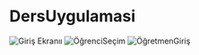# DersUygulamasi
![Giriş Ekranıı](https://user-images.githubusercontent.com/37003658/72996347-9dba0e00-3e0b-11ea-8c77-32d50e9b60e5.png)
![ÖğrenciSeçim](https://user-images.githubusercontent.com/37003658/72996453-ce9a4300-3e0b-11ea-9f12-fa31b15243c7.png)
![ÖğretmenGiriş](https://user-images.githubusercontent.com/37003658/72996520-effb2f00-3e0b-11ea-950b-28985a01a23d.png)


 
